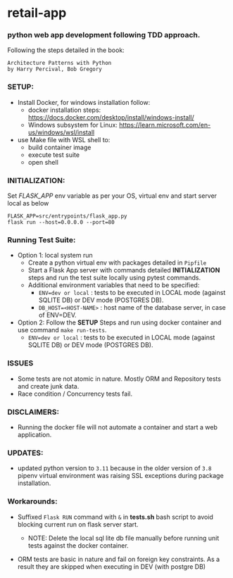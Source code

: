 # retail-app

### python web app development following TDD approach.

Following the steps detailed in the book:

```
Architecture Patterns with Python
by Harry Percival, Bob Gregory
``` 

### SETUP:

- Install Docker, for windows installation follow:
    - docker installation steps: https://docs.docker.com/desktop/install/windows-install/
    - Windows subsystem for Linux: https://learn.microsoft.com/en-us/windows/wsl/install
- use Make file with WSL shell to:
    - build container image
    - execute test suite
    - open shell
  
### INITIALIZATION:  

Set *FLASK_APP* env variable  as per your OS, virtual env and start server local as below
```
FLASK_APP=src/entrypoints/flask_app.py 
flask run --host=0.0.0.0 --port=80
```
### Running Test Suite:  
- Option 1: local system run
  - Create a python virtual env with packages detailed in `Pipfile`
  - Start a Flask App server with commands detailed  **INITIALIZATION** steps and run the test suite locally using pytest commands.
  - Additional environment variables that need to be specified:  
    - `ENV=dev or local` : tests to be executed in LOCAL mode (against SQLITE DB) or DEV mode (POSTGRES DB).
    - `DB_HOST=<HOST-NAME>` : host name of the database server, in case of ENV=DEV.
- Option 2: Follow the **SETUP** Steps and run using docker container and use command `make run-tests`.
  - `ENV=dev or local` : tests to be executed in LOCAL mode (against SQLITE DB) or DEV mode (POSTGRES DB).

### ISSUES 
- Some tests are not atomic in nature. Mostly ORM and Repository tests and create junk data.
- Race condition / Concurrency tests fail.


### DISCLAIMERS:  
- Running the docker file will not automate a container and start a web application.


### UPDATES:

- updated python version to `3.11` because in the older version of `3.8` pipenv virtual environment was raising SSL
  exceptions during package installation.

### Workarounds:

- Suffixed `Flask RUN` command with `&` in **tests.sh** bash script to avoid blocking current run on flask server start.
    - NOTE: Delete the local sql lite db file manually before running unit tests against the docker container.

- ORM tests are basic in nature and fail on foreign key constraints. As a result they are skipped when executing in DEV (with postgre DB)